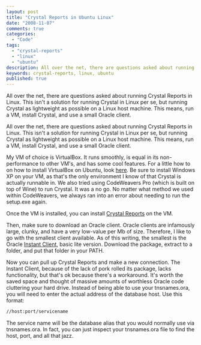 ```yaml
---
layout: post
title: "Crystal Reports in Ubuntu Linux"
date: "2008-11-07"
comments: true
categories:
  - "Code"
tags:
  - "crystal-reports"
  - "linux"
  - "ubuntu"
description: All over the net, there are questions asked about running Crystal Reports in Linux.  This isn't a solution for running Crystal in Linux per se, but running 
keywords: crystal-reports, linux, ubuntu
published: true
---
```


All over the net, there are questions asked about running Crystal Reports in Linux.  This isn't a solution for running Crystal in Linux per se, but running Crystal as lightweight as possible on a Linux host machine.  This means, run a VM, install Crystal, and use a small Oracle client.

<!--more-->

All over the net, there are questions asked about running Crystal Reports in Linux.  This isn't a solution for running Crystal in Linux per se, but running Crystal as lightweight as possible on a Linux host machine.  This means, run a VM, install Crystal, and use a small Oracle client.

My VM of choice is VirtualBox.  It runs smoothly, is equal in its non-performance to other VM's, and has some cool features.  For a little how to on how to install VirtualBox on Ubuntu, look <a href="http://aprilandjake.com/content/virtual-box-ubuntu-linux/">here</a>.  Be sure to install Windows XP on your VM, as that's the only environment I know of that Crystal is actually runnable in.  We also tried using CodeWeavers Pro (which is built on top of Wine) to run Crystal.  It was a no go.  No matter what method we used within CodeWeavers, we always ran into an error about needing to run the setup.exe again.

Once the VM is installed, you can install <a href="http://www.businessobjects.com/product/catalog/crystalreports/">Crystal Reports</a> on the VM.

Then, make sure to download an Oracle client.  Oracle clients are infamously large, clunky, and have a very low-value per Mb of size.  Therefore, I like to go with the smallest client available.  As of this writing, the smallest is the Oracle <a href="http://www.oracle.com/technology/tech/oci/instantclient/index.html">Instant Client</a>, basic lite version.  Download the package, extract to a folder, and put that folder in your PATH.  

Now you can pull up Crystal Reports and make a new connection.  The Instant Client, because of the lack of pork rolled its package, lacks functionality, but that's ok because there's a workaround.  It's worth the saved space and thought of massive amounts of worthless Oracle code cluttering your hard drive.  Instead of being able to use your tnsnames.ora, you will need to enter the actual address of the database host.  Use this format:

```html
//host:port/servicename
```

The service name will be the database alias that you would normally use via tnsnames.ora.  In fact, you can just inspect your tnsnames.ora file to find the host, port, and all that jazz.

  
